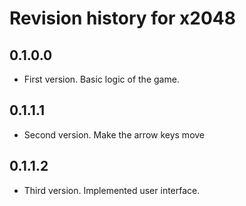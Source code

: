 # Revision history for x2048

## 0.1.0.0

* First version. Basic logic of the game.

## 0.1.1.1

* Second version. Make the arrow keys move

## 0.1.1.2

* Third version. Implemented user interface.
